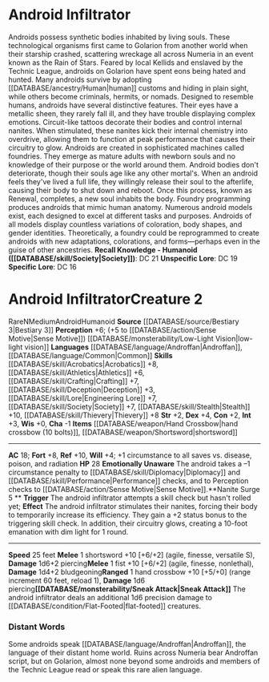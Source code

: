 ﻿---
ac: '18'
alignment: N
all_resistance: null
burrow_speed: null
charisma: '-1'
climb_speed: null
constitution: '+2'
creature_ability:
- Emotionally Unaware
- Nanite Surge
- Sneak Attack
creature_family: '[[DATABASE/monsterfamily/Android|Android]]'
dexterity: '+4'
element: null
fly_speed: null
fortitude: '+8'
hardness: null
hp: '28'
id: '1061'
immunity: null
intelligence: '+3'
land_speed: '25'
language:
- '[[DATABASE/language/Androffan|Androffan]]'
- '[[DATABASE/language/Common|Common]]'
level: '2'
max_speed: '25'
name: Android Infiltrator
perception: '+6'
rarity: Rare
reflex: '+10'
resistance: null
rus_type_level: null
school: null
sense:
- (+5 to [[DATABASE/action/Sense Motive|Sense Motive]] ) [[DATABASE/monsterability/Low-Light
  Vision|low-light vision]]
size: Medium
skill:
- '[[DATABASE/skill/Acrobatics|Acrobatics]] +8'
- '[[DATABASE/skill/Athletics|Athletics]] +6'
- '[[DATABASE/skill/Crafting|Crafting]] +7'
- '[[DATABASE/skill/Deception|Deception]] +3'
- '[[DATABASE/skill/Lore|Engineering Lore]] +7'
- '[[DATABASE/skill/Society|Society]] +7'
- '[[DATABASE/skill/Stealth|Stealth]] +10'
- '[[DATABASE/skill/Thievery|Thievery]] +8'
source: '[[DATABASE/source/Bestiary 3|Bestiary 3]]'
speed:
- 25 feet
spell: null
strength: '+2'
strength_req: '2'
strongest_save:
- Reflex
swim_speed: null
trait:
- '[[DATABASE/trait/Android|Android]]'
- '[[DATABASE/trait/Humanoid|Humanoid]]'
- '[[DATABASE/trait/Rare|Rare]]'
type: Creature
vision: Low-light vision
weakest_save:
- Will
weakness: null
will: '+4'
wisdom: '+0'

---
# Android Infiltrator

Androids possess synthetic bodies inhabited by living souls. These technological organisms first came to Golarion from another world when their starship crashed, scattering wreckage all across Numeria in an event known as the Rain of Stars. Feared by local Kellids and enslaved by the Technic League, androids on Golarion have spent eons being hated and hunted. Many androids survive by adopting [[DATABASE/ancestry/Human|human]] customs and hiding in plain sight, while others become criminals, hermits, or nomads.
 Designed to resemble humans, androids have several distinctive features. Their eyes have a metallic sheen, they rarely fall ill, and they have trouble displaying complex emotions. Circuit-like tattoos decorate their bodies and control internal nanites. When stimulated, these nanites kick their internal chemistry into overdrive, allowing them to function at peak performance that causes their circuitry to glow.
 Androids are created in sophisticated machines called foundries. They emerge as mature adults with newborn souls and no knowledge of their purpose or the world around them. Android bodies don't deteriorate, though their souls age like any other mortal's. When an android feels they've lived a full life, they willingly release their soul to the afterlife, causing their body to shut down and reboot. Once this process, known as Renewal, completes, a new soul inhabits the body.
 Foundry programming produces androids that mimic human anatomy. Numerous android models exist, each designed to excel at different tasks and purposes. Androids of all models display countless variations of coloration, body shapes, and gender identities. Theoretically, a foundry could be reprogrammed to create androids with new adaptations, colorations, and forms—perhaps even in the guise of other ancestries.
**Recall Knowledge - Humanoid ([[DATABASE/skill/Society|Society]])**: DC 21
**Unspecific Lore**: DC 19
**Specific Lore**: DC 16

# Android Infiltrator<span class="item-type">Creature 2</span>

<span class="trait-rare item-trait">Rare</span><span class="trait-alignment item-trait">N</span><span class="trait-size item-trait">Medium</span><span class="item-trait">Android</span><span class="item-trait">Humanoid</span>
**Source** [[DATABASE/source/Bestiary 3|Bestiary 3]]
**Perception** +6; (+5 to [[DATABASE/action/Sense Motive|Sense Motive]]) [[DATABASE/monsterability/Low-Light Vision|low-light vision]]
**Languages** [[DATABASE/language/Androffan|Androffan]], [[DATABASE/language/Common|Common]]
**Skills** [[DATABASE/skill/Acrobatics|Acrobatics]] +8, [[DATABASE/skill/Athletics|Athletics]] +6, [[DATABASE/skill/Crafting|Crafting]] +7, [[DATABASE/skill/Deception|Deception]] +3, [[DATABASE/skill/Lore|Engineering Lore]] +7, [[DATABASE/skill/Society|Society]] +7, [[DATABASE/skill/Stealth|Stealth]] +10, [[DATABASE/skill/Thievery|Thievery]] +8
**Str** +2, **Dex** +4, **Con** +2, **Int** +3, **Wis** +0, **Cha** -1
**Items** [[DATABASE/weapon/Hand Crossbow|hand crossbow (10 bolts)]], [[DATABASE/weapon/Shortsword|shortsword]]

---
**AC** 18; **Fort** +8, **Ref** +10, **Will** +4; +1 circumstance to all saves vs. disease, poison, and radiation
**HP** 28
<span class="in-box-ability">**Emotionally Unaware** The android takes a –1 circumstance penalty to [[DATABASE/skill/Diplomacy|Diplomacy]] and [[DATABASE/skill/Performance|Performance]] checks, and to Perception checks to [[DATABASE/action/Sense Motive|Sense Motive]].</span><span class="in-box-ability">**Nanite Surge <span class="action-icon">5</span> ** **Trigger** The android infiltrator attempts a skill check but hasn't rolled yet; **Effect** The android infiltrator stimulates their nanites, forcing their body to temporarily increase its efficiency. They gain a +2 status bonus to the triggering skill check. In addition, their circuitry glows, creating a 10-foot emanation with dim light for 1 round.</span>

---
**Speed** 25 feet
<span class="in-box-ability">**Melee** <span class="action-icon">1</span> shortsword +10 [+6/+2] (agile, finesse, versatile S), **Damage** 1d6+2 piercing</span><span class="in-box-ability">**Melee** <span class="action-icon">1</span> fist +10 [+6/+2] (agile, finesse, nonlethal), **Damage** 1d4+2 bludgeoning</span><span class="in-box-ability">**Ranged** <span class="action-icon">1</span> hand crossbow +10 [+5/+0] (range increment 60 feet, reload 1), **Damage** 1d6 piercing</span><span class="in-box-ability">**[[DATABASE/monsterability/Sneak Attack|Sneak Attack]]** The android infiltrator deals an additional 1d6 precision damage to [[DATABASE/condition/Flat-Footed|flat-footed]] creatures.</span>

###  Distant Words

Some androids speak [[DATABASE/language/Androffan|Androffan]], the language of their distant home world. Ruins across Numeria bear Androffan script, but on Golarion, almost none beyond some androids and members of the Technic League read or speak this rare alien language.